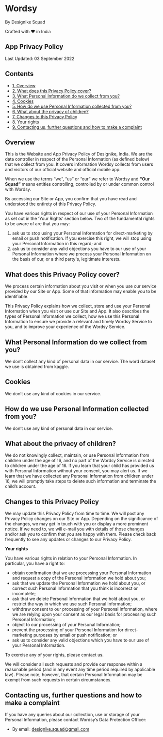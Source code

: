 # **Wordsy**
By Designike Squad

Crafted with ❤️ in India

## **App Privacy Policy**
Last Updated: 03 September 2022
## **Contents**
- [1. Overview](#overview)
- [2. What does this Privacy Policy cover?](#What-does-this-Privacy-Policy-cover)
- [3. What Personal Information do we collect from you?](#What-Personal-Information-do-we-collect-from-you)
- [4. Cookies](#Cookies)
- [5. How do we use Personal Information collected from you?](#How-do-we-use-Personal-Information-collected-from-you)
- [6. What about the privacy of children?](#What-about-the-privacy-of-children)
- [7. Changes to this Privacy Policy](#Changes-to-this-Privacy-Policy)
- [8. Your rights](#Your-rights)
- [9. Contacting us, further questions and how to make a complaint](#Contacting-us-further-questions-and-how-to-make-a-complaint)
## **Overview**
This is the Website and App Privacy Policy of Designike, India. We are the data controller in respect of the Personal Information (as defined below) that we collect from you. It covers information Wordsy collects from users and visitors of our official website and official mobile app.

When we use the terms “we”, “us” or “our” we refer to Wordsy and **“Our Squad”** means entities controlling, controlled by or under common control with Wordsy.

By accessing our Site or App, you confirm that you have read and understood the entirety of this Privacy Policy.

You have various rights in respect of our use of your Personal Information as set out in the ‘Your Rights’ section below. Two of the fundamental rights to be aware of are that you may:

1. ask us to stop using your Personal Information for direct-marketing by email or push notification. If you exercise this right, we will stop using your Personal Information in this regard; and
1. ask us to consider any valid objections you have to our use of your Personal Information where we process your Personal Information on the basis of our, or a third party's, legitimate interests.

## **What does this Privacy Policy cover?**
We process certain information about you visit or when you use our service provided by our Site or App. Some of that information may enable you to be identifiable.

This Privacy Policy explains how we collect, store and use your Personal Information when you visit or use our Site and App. It also describes the types of Personal Information we collect, how we use this Personal Information to ensure we provide a relevant and timely Wordsy Service to you, and to improve your experience of the Wordsy Service.

## **What Personal Information do we collect from you?**
We don’t collect any kind of personal data in our service.
The word dataset we use is obtained from kaggle.

## **Cookies**
We don’t use any kind of cookies in our service.

## **How do we use Personal Information collected from you?**
We don’t use any kind of personal data in our service.

## **What about the privacy of children?**
We do not knowingly collect, maintain, or use Personal Information from children under the age of 16, and no part of the Wordsy Service is directed to children under the age of 16. If you learn that your child has provided us with Personal Information without your consent, you may alert us. If we learn that we have collected any Personal Information from children under 16, we will promptly take steps to delete such information and terminate the child’s account.

## **Changes to this Privacy Policy**
We may update this Privacy Policy from time to time. We will post any Privacy Policy changes on our Site or App. Depending on the significance of the changes, we may get in touch with you or display a more prominent notice. If we need to, we will e-mail you with details of those changes and/or ask you to confirm that you are happy with them. Please check back frequently to see any updates or changes to our Privacy Policy.

**Your rights**

You have various rights in relation to your Personal Information. In particular, you have a right to:

- obtain confirmation that we are processing your Personal Information and request a copy of the Personal Information we hold about you;
- ask that we update the Personal Information we hold about you, or correct such Personal Information that you think is incorrect or incomplete;
- ask that we delete Personal Information that we hold about you, or restrict the way in which we use such Personal Information;
- withdraw consent to our processing of your Personal Information, where we are relying upon your consent as our legal basis for processing such Personal Information;
- object to our processing of your Personal Information;
- prevent the processing of your Personal Information for direct-marketing purposes by email or push notification; or
- ask us to consider any valid objections which you have to our use of your Personal Information.

To exercise any of your rights, please contact us.

We will consider all such requests and provide our response within a reasonable period (and in any event any time period required by applicable law). Please note, however, that certain Personal Information may be exempt from such requests in certain circumstances.
## **Contacting us, further questions and how to make a complaint**
If you have any queries about our collection, use or storage of your Personal Information, please contact Wordsy’s Data Protection Officer:

- By email: designike.squad@gmail.com

